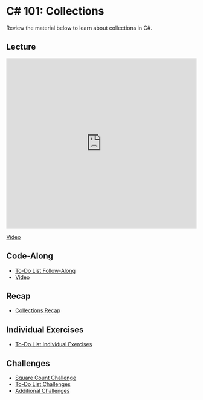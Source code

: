 # C# 101: Collections
Review the material below to learn about collections in C#.

## Lecture
<iframe src='https://view.officeapps.live.com/op/embed.aspx?src=https://hylandtechclub.com/cs-101/Collections/Collections.pptx' width='100%' height='450px' frameborder='0'></iframe>

[Video](https://www.youtube.com/watch?v=axs7OrSPhBI&list=PL1P_sExxi-9PSNwmays_UE8JYllVu7P7u&index=39&t=0s)

## Code-Along
- [To-Do List Follow-Along](ToDoListFollowAlong.md)
- [Video](https://www.youtube.com/watch?v=cn5qlHpYJ0Y&list=PL1P_sExxi-9PSNwmays_UE8JYllVu7P7u&index=40&t=10s)

## Recap
- [Collections Recap](CollectionsRecap.md)

## Individual Exercises
- [To-Do List Individual Exercises](ToDoListIndividual.md)

## Challenges
- [Square Count Challenge](SquareCountChallenge.md)
- [To-Do List Challenges](ToDoListChallenges.md)
- [Additional Challenges](AdditionalChallenges.md)